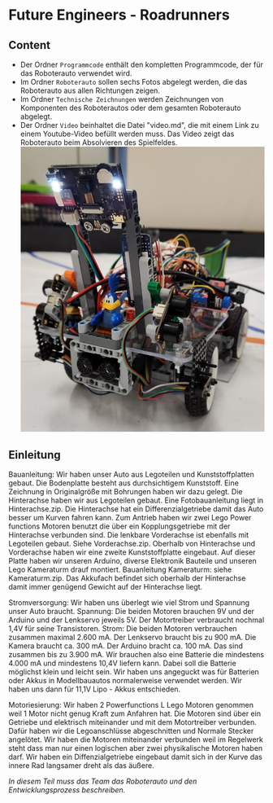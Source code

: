 Future Engineers - Roadrunners
====


## Content

* Der Ordner `Programmcode` enthält den kompletten Programmcode, der für das Roboterauto verwendet wird.
* Im Ordner `Roboterauto` sollen sechs Fotos abgelegt werden, die das Roboterauto aus allen Richtungen zeigen.
* Im Ordner `Technische Zeichnungen` werden Zeichnungen von Komponenten des Roboterautos oder dem gesamten Roboterauto abgelegt.
* Der Ordner `Video` beinhaltet die Datei "video.md", die mit einem Link zu einem Youtube-Video befüllt werden muss. Das Video zeigt das Roboterauto beim Absolvieren des Spielfeldes.
![](Titelbild_Roadrunners.jpg)

## Einleitung
Bauanleitung:
Wir haben unser Auto aus Legoteilen und Kunststoffplatten gebaut.
Die Bodenplatte besteht aus durchsichtigem Kunststoff. Eine Zeichnung in Originalgröße mit Bohrungen haben wir dazu gelegt. 
Die Hinterachse haben wir aus Legoteilen gebaut. Eine Fotobauanleitung liegt in Hinterachse.zip.
Die Hinterachse hat ein Differenzialgetriebe damit das Auto besser um Kurven fahren kann. Zum Antrieb haben wir zwei Lego Power functions Motoren benutzt die über ein Kopplungsgetriebe mit der Hinterachse verbunden sind.
Die lenkbare Vorderachse ist ebenfalls mit Legoteilen gebaut. Siehe Vorderachse.zip.
Oberhalb von Hinterachse und Vorderachse haben wir eine zweite Kunststoffplatte eingebaut. Auf dieser Platte haben wir unseren Arduino, diverse Elektronik Bauteile und unseren Lego Kameraturm drauf montiert.
Bauanleitung Kameraturm: siehe Kameraturm.zip.
Das Akkufach befindet sich oberhalb der Hinterachse damit immer genügend Gewicht auf der Hinterachse liegt.

Stromversorgung:
Wir haben uns überlegt wie viel Strom und Spannung unser Auto braucht.
Spannung:
Die beiden Motoren brauchen 9V und der Arduino und der Lenkservo jeweils 5V. Der Motortreiber verbraucht nochmal 1,4V für seine Transistoren.
Strom:
Die beiden Motoren verbrauchen zusammen maximal 2.600 mA.
Der Lenkservo braucht bis zu 900 mA.
Die Kamera braucht  ca. 300 mA.
Der Arduino bracht ca. 100 mA.
Das sind zusammen bis zu 3.900 mA.
Wir brauchen also eine Batterie die mindestens 4.000 mA und mindestens 10,4V liefern kann. Dabei soll die Batterie möglichst klein und leicht sein.
Wir haben uns angeguckt was für Batterien oder Akkus in Modellbauautos normalerweise verwendet werden. Wir haben uns dann für 11,1V Lipo - Akkus entschieden.

Motoriesierung: 
Wir haben 2 Powerfunctions L Lego Motoren genommen weil 1 Motor nicht genug Kraft zum Anfahren hat.
Die Motoren sind über ein Getriebe und elektrisch miteinander und mit dem Motortreiber verbunden. Dafür haben wir die Legoanschlüsse abgeschnitten und Normale Stecker angelötet. Wir haben die Motoren miteinander verbunden weil im Regelwerk steht dass man nur einen
logischen aber zwei physikalische Motoren haben darf.
Wir haben ein Diffenzialgetriebe eingebaut damit sich in der Kurve das innere Rad langsamer dreht als das äußere.





_In diesem Teil muss das Team das Roboterauto und den Entwicklungsprozess beschreiben._
